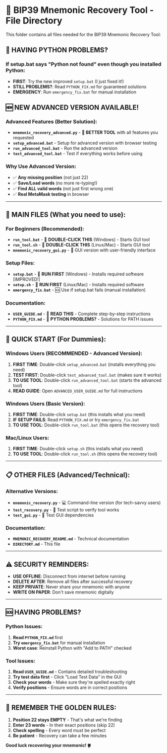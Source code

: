 # 📁 BIP39 Mnemonic Recovery Tool - File Directory

This folder contains all files needed for the BIP39 Mnemonic Recovery Tool:

## 🚨 HAVING PYTHON PROBLEMS?

### If setup.bat says "Python not found" even though you installed Python:
- **FIRST**: Try the new improved `setup.bat` (I just fixed it!)
- **STILL PROBLEMS?**: Read `PYTHON_FIX.md` for guaranteed solutions
- **EMERGENCY**: Run `emergency_fix.bat` for manual installation

## 🆕 NEW ADVANCED VERSION AVAILABLE!

### Advanced Features (Better Solution):
- **`mnemonic_recovery_advanced.py`** - 🚀 **BETTER TOOL** with all features you requested
- **`setup_advanced.bat`** - Setup for advanced version with browser testing
- **`run_advanced_tool.bat`** - Run the advanced version  
- **`test_advanced_tool.bat`** - Test if everything works before using

### Why Use Advanced Version:
- ✅ **Any missing position** (not just 22)
- ✅ **Save/Load words** (no more re-typing!)  
- ✅ **Find ALL valid words** (not just first wrong one)
- ✅ **Real MetaMask testing** in browser

---

## 🎯 MAIN FILES (What you need to use):

### For Beginners (Recommended):
- **`run_tool.bat`** - 🚀 **DOUBLE-CLICK THIS** (Windows) - Starts GUI tool
- **`run_tool.sh`** - 🚀 **DOUBLE-CLICK THIS** (Linux/Mac) - Starts GUI tool
- **`mnemonic_recovery_gui.py`** - 📱 GUI version with user-friendly interface

### Setup Files:
- **`setup.bat`** - 🔧 **RUN FIRST** (Windows) - Installs required software [IMPROVED!]
- **`setup.sh`** - 🔧 **RUN FIRST** (Linux/Mac) - Installs required software
- **`emergency_fix.bat`** - 🆘 Use if setup.bat fails (manual installation)

### Documentation:
- **`USER_GUIDE.md`** - 📖 **READ THIS** - Complete step-by-step instructions
- **`PYTHON_FIX.md`** - 🚨 **PYTHON PROBLEMS?** - Solutions for PATH issues

---

## 🚀 QUICK START (For Dummies):

### Windows Users (RECOMMENDED - Advanced Version):
1. **FIRST TIME**: Double-click `setup_advanced.bat` (installs everything you need)
2. **TEST FIRST**: Double-click `test_advanced_tool.bat` (makes sure it works)
3. **TO USE TOOL**: Double-click `run_advanced_tool.bat` (starts the advanced tool)
4. **READ GUIDE**: Open `ADVANCED_USER_GUIDE.md` for full instructions

### Windows Users (Basic Version):
1. **FIRST TIME**: Double-click `setup.bat` (this installs what you need)
2. **IF SETUP FAILS**: Read `PYTHON_FIX.md` or try `emergency_fix.bat`
3. **TO USE TOOL**: Double-click `run_tool.bat` (this opens the recovery tool)

### Mac/Linux Users:
1. **FIRST TIME**: Double-click `setup.sh` (this installs what you need)  
2. **TO USE TOOL**: Double-click `run_tool.sh` (this opens the recovery tool)

---

## 📋 OTHER FILES (Advanced/Technical):

### Alternative Versions:
- **`mnemonic_recovery.py`** - 💻 Command-line version (for tech-savvy users)
- **`test_recovery.py`** - 🧪 Test script to verify tool works
- **`test_gui.py`** - 🧪 Test GUI dependencies

### Documentation:
- **`MNEMONIC_RECOVERY_README.md`** - Technical documentation
- **`DIRECTORY.md`** - This file

---

## ⚠️ SECURITY REMINDERS:

- **USE OFFLINE**: Disconnect from internet before running
- **DELETE AFTER**: Remove all files after successful recovery
- **KEEP PRIVATE**: Never share your mnemonic with anyone
- **WRITE ON PAPER**: Don't save mnemonic digitally

---

## 🆘 HAVING PROBLEMS?

### Python Issues:
1. **Read `PYTHON_FIX.md`** first
2. **Try `emergency_fix.bat`** for manual installation
3. **Worst case**: Reinstall Python with "Add to PATH" checked

### Tool Issues:
1. **Read `USER_GUIDE.md`** - Contains detailed troubleshooting
2. **Try test data first** - Click "Load Test Data" in the GUI
3. **Check your words** - Make sure they're spelled exactly right
4. **Verify positions** - Ensure words are in correct positions

---

## 🎯 REMEMBER THE GOLDEN RULES:

1. **Position 22 stays EMPTY** - That's what we're finding
2. **Enter 23 words** - In their exact positions (skip 22)
3. **Check spelling** - Every word must be perfect
4. **Be patient** - Recovery can take a few minutes

**Good luck recovering your mnemonic! 🍀**